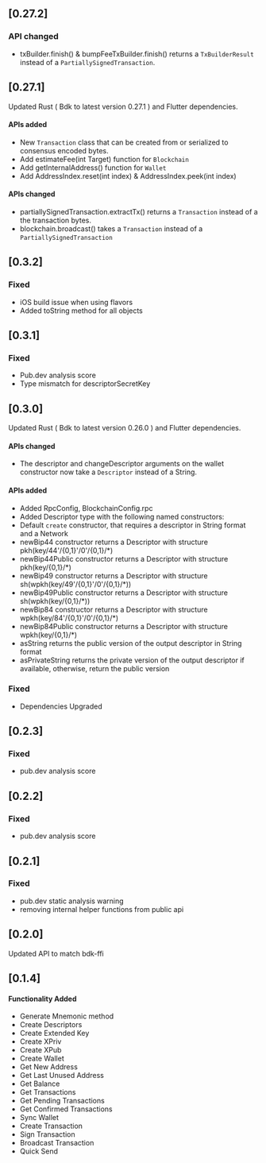 ## [0.27.2]
### API changed
- txBuilder.finish() & bumpFeeTxBuilder.finish() returns a `TxBuilderResult` instead of a `PartiallySignedTransaction`.

## [0.27.1]
Updated Rust ( Bdk to latest version 0.27.1 ) and Flutter dependencies.

#### APIs added
  - New `Transaction` class that can be created from or serialized to consensus encoded bytes. 
  - Add estimateFee(int Target) function for `Blockchain`
  - Add getInternalAddress() function for `Wallet`
  - Add AddressIndex.reset(int index) & AddressIndex.peek(int index)

#### APIs changed
  - partiallySignedTransaction.extractTx() returns a `Transaction` instead of a the transaction bytes.
  - blockchain.broadcast() takes a `Transaction` instead of a `PartiallySignedTransaction`

## [0.3.2]
### Fixed
- iOS build issue when using flavors 
- Added toString method for all objects

## [0.3.1]
### Fixed
- Pub.dev analysis score 
- Type mismatch for descriptorSecretKey

## [0.3.0]
Updated Rust ( Bdk to latest version 0.26.0 ) and Flutter dependencies. 

#### APIs changed

  - The descriptor and changeDescriptor arguments on the wallet constructor now take a `Descriptor` instead of a String. 
 
#### APIs added

   - Added RpcConfig, BlockchainConfig.rpc
   - Added Descriptor type with the following named constructors:
   - Default `create` constructor, that requires a descriptor in String format and a Network
   - newBip44 constructor returns a Descriptor with structure pkh(key/44'/{0,1}'/0'/{0,1}/*)
   - newBip44Public constructor returns a Descriptor with structure pkh(key/{0,1}/*)
   - newBip49 constructor returns a Descriptor with structure sh(wpkh(key/49'/{0,1}'/0'/{0,1}/*))
   - newBip49Public constructor returns a Descriptor with structure sh(wpkh(key/{0,1}/*))
   - newBip84 constructor returns a Descriptor with structure wpkh(key/84'/{0,1}'/0'/{0,1}/*)
   - newBip84Public constructor returns a Descriptor with structure wpkh(key/{0,1}/*)
   - asString returns the public version of the output descriptor in String format
   - asPrivateString returns the private version of the output descriptor if available, otherwise, return the public version

### Fixed

- Dependencies Upgraded

## [0.2.3]

### Fixed

- pub.dev analysis score

## [0.2.2]

### Fixed

- pub.dev analysis score

## [0.2.1]

### Fixed

- pub.dev static analysis warning
- removing internal helper functions from public api

## [0.2.0]

Updated API to match bdk-ffi

## [0.1.4]

#### Functionality Added

- Generate Mnemonic method
- Create Descriptors
- Create Extended Key
- Create XPriv
- Create XPub
- Create Wallet
- Get New Address
- Get Last Unused Address
- Get Balance
- Get Transactions
- Get Pending Transactions
- Get Confirmed Transactions
- Sync Wallet
- Create Transaction
- Sign Transaction
- Broadcast Transaction
- Quick Send
